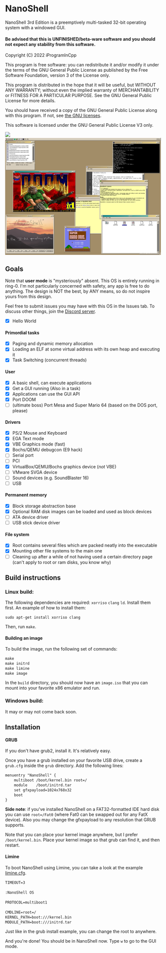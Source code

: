 # NanoShell
NanoShell 3rd Edition is a preemptively multi-tasked 32-bit operating system with a windowed GUI.

#### Be advised that this is UNFINISHED/beta-ware software and you should not expect any stability from this software.

Copyright (C) 2022 iProgramInCpp

This program is free software: you can redistribute it and/or modify
it under the terms of the GNU General Public License as published by
the Free Software Foundation, version 3 of the License only.

This program is distributed in the hope that it will be useful,
but WITHOUT ANY WARRANTY; without even the implied warranty of
MERCHANTABILITY or FITNESS FOR A PARTICULAR PURPOSE.  See the
GNU General Public License for more details.

You should have received a copy of the GNU General Public License
along with this program.  If not, see [the GNU licenses](https://www.gnu.org/licenses/).

This software is licensed under the GNU General Public License V3 only.

<img src="images/13_03_2022_22_17_48.png"/>
<img src="images/demoshot050.png"/>

## Goals

Note that **user mode** is "mysteriously" absent.  This OS is entirely running in ring-0.
I'm not particularly concerned with safety, any app is free to do anything.  The design is NOT the best, by ANY means, so do not inspire yours from this design.

Feel free to submit issues you may have with this OS in the Issues tab.  To discuss other things, join the [Discord server](https://discord.gg/zP6xZmrnNQ "iProgramInCpp's Tavern").

- [x] Hello World
#### Primordial tasks
- [x] Paging and dynamic memory allocation
- [x] Loading an ELF at some virtual address with its own heap and executing it
- [x] Task Switching (concurrent threads)
#### User
- [x] A basic shell, can execute applications
- [x] Get a GUI running (Also in a task)
- [x] Applications can use the GUI API
- [x] Port DOOM
- [ ] (ultimate boss) Port Mesa and Super Mario 64 (based on the DOS port, please)
#### Drivers
- [x] PS/2 Mouse and Keyboard
- [x] EGA Text mode
- [x] VBE Graphics mode (fast)
- [x] Bochs/QEMU debugcon (E9 hack)
- [ ] Serial port
- [ ] PCI
- [X] VirtualBox/QEMU/Bochs graphics device (*not* VBE)
- [ ] VMware SVGA device
- [ ] Sound devices (e.g. SoundBlaster 16)
- [ ] USB
#### Permanent memory
- [x] Block storage abstraction base
- [x] Optional RAM disk images can be loaded and used as block devices
- [ ] ATA device driver
- [ ] USB stick device driver
#### File system
- [x] Root contains several files which are packed neatly into the executable
- [X] Mounting other file systems to the main one
- [ ] Cleaning up after a while of not having used a certain directory page (can't apply to root or ram disks, you know why)

## Build instructions

### Linux build:

The following dependencies are required: `xorriso` `clang` `ld`.  Install them first.  An example of how to install them:
```
sudo apt-get install xorriso clang
```

Then, run `make`.

#### Building an image

To build the image, run the following set of commands:
```
make
make initrd
make limine
make image
```

In the `build` directory, you should now have an `image.iso` that you can mount into your favorite x86 emulator and run.

### Windows build:

It may or may not come back soon.

## Installation

#### GRUB

If you don't have grub2, install it.  It's relatively easy.

Once you have a grub installed on your favorite USB drive, create a `grub.cfg` inside the `grub` directory.
Add the following lines:
```
menuentry "NanoShell" {
	multiboot /boot/kernel.bin root=/
	module    /boot/initrd.tar
	set gfxpayload=1024x768x32
	boot
}
```

**Side note**: if you've installed NanoShell on a FAT32-formatted IDE hard disk you can use `root=/Fat0` (where Fat0 can be swapped out for any FatX device). Also
you may change the gfxpayload to any resolution that GRUB supports.

Note that you can place your kernel image anywhere, but I prefer `/boot/kernel.bin`.  Place your kernel image so that grub can find it, and then restart.

#### Limine
To boot NanoShell using Limine, you can take a look at the example [limine.cfg](limine.cfg).

```
TIMEOUT=3

:NanoShell OS

PROTOCOL=multiboot1

CMDLINE=root=/
KERNEL_PATH=boot:///kernel.bin
MODULE_PATH=boot:///initrd.tar
```

Just like in the grub install example, you can change the root to anywhere.

And you're done! You should be in NanoShell now.  Type `w` to go to the GUI mode.
